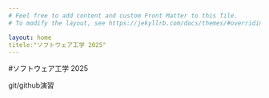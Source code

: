 ```yaml
---
# Feel free to add content and custom Front Matter to this file.
# To modify the layout, see https://jekyllrb.com/docs/themes/#overriding-theme-defaults

layout: home
titele:"ソフトウェア工学 2025"
---
```


#ソフトウェア工学  2025

git/github演習


